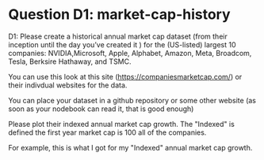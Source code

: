 # Question D1: market-cap-history

D1: Please create a historical annual market cap dataset (from their inception 
 until the day you’ve created it ) for the (US-listed) largest 10 companies:
NVIDIA,Microsoft, Apple, Alphabet, Amazon, Meta, Broadcom, Tesla, Berksire 
Hathaway, and TSMC.

 You can use this look  at this site (https://companiesmarketcap.com/) or their
 indivdual websites for the data. 

You can place your dataset in a github repository or some other website (as
soon as your nodebook can read it, that is good enough)

Please plot their indexed annual market cap growth. The "Indexed" is defined 
the first year market cap is 100 all of the companies.

 For example, this is what I got for my "Indexed" annual market cap growth.
